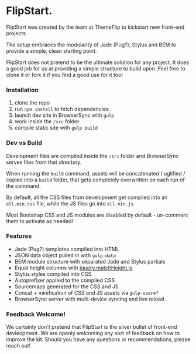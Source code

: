 # FlipStart.

FlipStart was created by the team at ThemeFlip to kickstart new front-end projects.

The setup embraces the modularity of Jade (Pug?), Stylus and BEM to provide a simple, clean starting point.

FlipStart does not pretend to be the ultimate solution for any project. It does a good job for us at providing a simple structure to build upon. Feel free to clone it or fork it if you find a good use for it too!

### Installation

1. clone the repo
2. run `npm install` to fetch dependencies
3. launch dev site in BrowserSync with `gulp`
4. work inside the `/src` folder
5. compile static site with `gulp build`

### Dev vs Build

Development files are compiled inside the `/src` folder and BrowserSync serves files from that directory.

When running the `build` command, assets will be concatenated / uglified / copied into a `build` folder, that gets completely overwritten on each run of the command.

By default, all the CSS files from development get compiled into an `all.min.css` file, while the JS files go into `all.min.js`.

Most Bootstrap CSS and JS modules are disabled by default - un-comment them to activate as needed!

### Features

* Jade (Pug?) templates compiled into HTML
* JSON data object pulled in  with `gulp-data`
* BEM module structure with separated Jade and Stylus partials
* Equal height columns with [jquery.matchHeight.js](https://github.com/liabru/jquery-match-height)
* Stylus styles compiled into CSS
* Autoprefixer applied to the compiled CSS
* Sourcemaps generated for the CSS and JS
* Concat + minification of CSS and JS assets via `gulp-useref`
* BrowserSync server with multi-device syncing and live reload

### Feedback Welcome!

We certainly don't pretend that FlipStart is the silver bullet of front-end devleopment. We are openly welcoming any sort of feedback on how to improve the kit. Should you have any questions or recommendations, please reach out!
